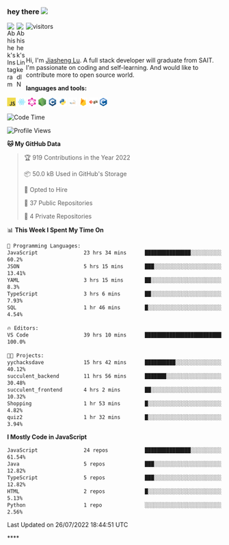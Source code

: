 ### hey there <img src="https://media.giphy.com/media/hvRJCLFzcasrR4ia7z/giphy.gif" width="25px">
<a href="https://www.instagram.com/jiashengluljs/">
  <img align="left" alt="Abhishek's Instagram" width="22px" src="https://raw.githubusercontent.com/hussainweb/hussainweb/main/icons/instagram.png" />
</a>
<a href="https://www.linkedin.com/in/jiashenglujob/">
  <img align="left" alt="Abhishek's LinkedIN" width="22px" src="https://raw.githubusercontent.com/peterthehan/peterthehan/master/assets/linkedin.svg" />
</a>

![visitors](https://visitor-badge.glitch.me/badge?page_id=jonsnowljs.visitor-badge&left_color=green&right_color=red)

<br />
<br />

Hi, I'm [Jiasheng Lu](https://jonsnowljs.github.io/portfolio/). A full stack developer will graduate from SAIT. I'm passionate on coding and self-learning. And would like to contribute more to open source world.

**languages and tools:**  

<code><img height="20" src="https://raw.githubusercontent.com/github/explore/80688e429a7d4ef2fca1e82350fe8e3517d3494d/topics/javascript/javascript.png"></code>
<code><img height="20" src="https://raw.githubusercontent.com/github/explore/80688e429a7d4ef2fca1e82350fe8e3517d3494d/topics/react/react.png"></code>
<code><img height="20" src="https://raw.githubusercontent.com/github/explore/5c058a388828bb5fde0bcafd4bc867b5bb3f26f3/topics/graphql/graphql.png"></code>
<code><img height="20" src="https://raw.githubusercontent.com/github/explore/80688e429a7d4ef2fca1e82350fe8e3517d3494d/topics/nodejs/nodejs.png"></code>
<code><img height="20" src="https://raw.githubusercontent.com/github/explore/80688e429a7d4ef2fca1e82350fe8e3517d3494d/topics/cpp/cpp.png"></code>
<code><img height="20" src="https://raw.githubusercontent.com/github/explore/80688e429a7d4ef2fca1e82350fe8e3517d3494d/topics/python/python.png"></code>
<code><img height="20" src="https://raw.githubusercontent.com/github/explore/80688e429a7d4ef2fca1e82350fe8e3517d3494d/topics/mysql/mysql.png"></code>
<code><img height="20" src="https://raw.githubusercontent.com/github/explore/80688e429a7d4ef2fca1e82350fe8e3517d3494d/topics/firebase/firebase.png"></code>
<code><img height="20" src="https://raw.githubusercontent.com/github/explore/80688e429a7d4ef2fca1e82350fe8e3517d3494d/topics/git/git.png"></code>
<code><img height="20" src="https://github.com/jonsnowljs/portfolio/blob/master/src/assets/img/skill/c.svg"></code>


<!--START_SECTION:waka-->
![Code Time](http://img.shields.io/badge/Code%20Time-0%20secs-blue)

![Profile Views](http://img.shields.io/badge/Profile%20Views-0-blue)

**🐱 My GitHub Data** 

> 🏆 919 Contributions in the Year 2022
 > 
> 📦 50.0 kB Used in GitHub's Storage 
 > 
> 💼 Opted to Hire
 > 
> 📜 37 Public Repositories 
 > 
> 🔑 4 Private Repositories  
 > 
📊 **This Week I Spent My Time On** 

```text
💬 Programming Languages: 
JavaScript               23 hrs 34 mins      ███████████████░░░░░░░░░░   60.2% 
JSON                     5 hrs 15 mins       ███░░░░░░░░░░░░░░░░░░░░░░   13.41% 
YAML                     3 hrs 15 mins       ██░░░░░░░░░░░░░░░░░░░░░░░   8.3% 
TypeScript               3 hrs 6 mins        ██░░░░░░░░░░░░░░░░░░░░░░░   7.93% 
SQL                      1 hr 46 mins        █░░░░░░░░░░░░░░░░░░░░░░░░   4.54%

🔥 Editors: 
VS Code                  39 hrs 10 mins      █████████████████████████   100.0%

🐱‍💻 Projects: 
yychacksdave             15 hrs 42 mins      ██████████░░░░░░░░░░░░░░░   40.12% 
succulent_backend        11 hrs 56 mins      ███████░░░░░░░░░░░░░░░░░░   30.48% 
succulent_frontend       4 hrs 2 mins        ██░░░░░░░░░░░░░░░░░░░░░░░   10.32% 
Shopping                 1 hr 53 mins        █░░░░░░░░░░░░░░░░░░░░░░░░   4.82% 
quiz2                    1 hr 32 mins        █░░░░░░░░░░░░░░░░░░░░░░░░   3.94%

```

**I Mostly Code in JavaScript** 

```text
JavaScript               24 repos            ███████████████░░░░░░░░░░   61.54% 
Java                     5 repos             ███░░░░░░░░░░░░░░░░░░░░░░   12.82% 
TypeScript               5 repos             ███░░░░░░░░░░░░░░░░░░░░░░   12.82% 
HTML                     2 repos             █░░░░░░░░░░░░░░░░░░░░░░░░   5.13% 
Python                   1 repo              ░░░░░░░░░░░░░░░░░░░░░░░░░   2.56%

```



 Last Updated on 26/07/2022 18:44:51 UTC
<!--END_SECTION:waka-->****
